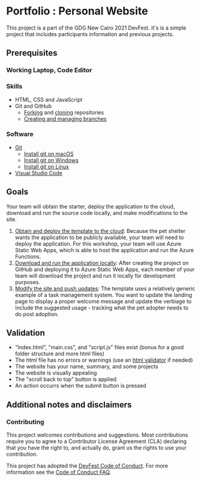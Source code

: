 # Portfolio : Personal Website

This project is a part of the GDG New Cairo 2021 DevFest. it's is a simple project that includes participants information and previous projects.

## Prerequisites

### Working Laptop, Code Editor

### Skills

- HTML, CSS and JavaScript
- Git and GitHub
  - [Forking](https://docs.github.com/github/getting-started-with-github/quickstart/fork-a-repo) and [cloning](https://docs.github.com/github/creating-cloning-and-archiving-repositories/cloning-a-repository-from-github/cloning-a-repository) repositories
  - [Creating and managing branches](https://docs.github.com/en/desktop/contributing-and-collaborating-using-github-desktop/making-changes-in-a-branch/managing-branches)

### Software

- [Git](https://git-scm.com/downloads)
  - [Install git on macOS](https://git-scm.com/download/mac)
  - [Install git on Windows](https://git-scm.com/download/win)
  - [Install git on Linux](https://git-scm.com/download/linux)
- [Visual Studio Code](https://code.visualstudio.com/)

## Goals

Your team will obtain the starter, deploy the application to the cloud, download and run the source code locally, and make modifications to the site.

1. [Obtain and deploy the template to the cloud](./goals/1-deploy.md):
   Because the pet shelter wants the application to be publicly available, your team will need to deploy the application. For this workshop, your team will use Azure Static Web Apps, which is able to host the application and run the Azure Functions.
1. [Download and run the application locally](./goals/2-local.md):
   After creating the project on GitHub and deploying it to Azure Static Web Apps, each member of your team will download the project and run it locally for development purposes.
1. [Modify the site and push updates](./goals/3-modify.md):
   The template uses a relatively generic example of a task management system. You want to update the landing page to display a proper welcome message and update the verbiage to include the suggested usage - tracking what the pet adopter needs to do post adoption.

## Validation

- "Index.html", "main.css", and "script.js" files exist (bonus for a good folder structure and more html files)
- The html file has no errors or warnings (use an [html validator](https://validator.w3.org/#validate_by_input) if needed)
- The website has your name, summary, and some projects
- The website is visually appealing
- The "scroll back to top" button is applied
- An action occurrs when the submit button is pressed

## Additional notes and disclaimers

### Contributing

This project welcomes contributions and suggestions.  Most contributions require you to agree to a Contributor License Agreement (CLA) declaring that you have the right to, and actually do, grant us the rights to use your contribution.


This project has adopted the [DevFest Code of Conduct](https://devfest.withgoogle.com/code-of-conduct). For more information see the [Code of Conduct FAQ](https://devfest.withgoogle.com/events/devfest21/faq).
